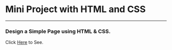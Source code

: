 # Mini Project with HTML and CSS

---

### Design a Simple Page using HTML & CSS.

Click [Here](https://gholamzadehhojjat1997.github.io/Mini-Project-with-HTML-and-CSS/) to See.
